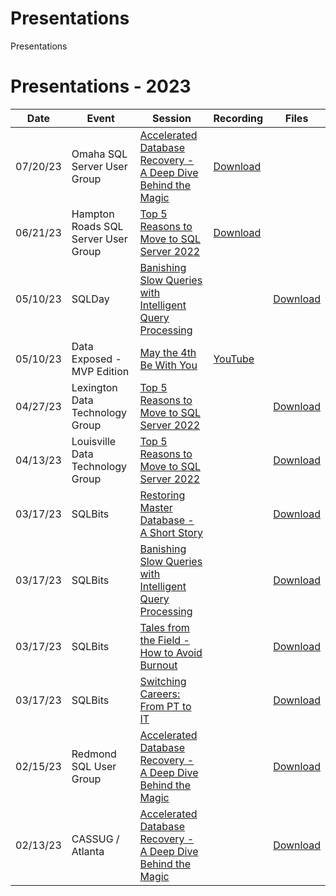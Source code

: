# Presentations
Presentations
# Presentations - 2023
Date | Event | Session | Recording | Files
--- | --- | --- | --- | ---
07/20/23 | Omaha SQL Server User Group | [Accelerated Database Recovery - A Deep Dive Behind the Magic](https://www.meetup.com/omaha-sql-user-group/events/294623858/) | [Download](https://github.com/airtank20/Presentations/tree/master/2023/Omaha%20SQL%20Server%20User%20Group)
06/21/23 | Hampton Roads SQL Server User Group | [Top 5 Reasons to Move to SQL Server 2022](https://www.meetup.com/hampton-roads-sql-server-user-group/events/293323010/) | [Download](https://github.com/airtank20/Presentations/blob/master/2023/Hampton%20Roads%20SSUG/)
05/10/23 | SQLDay | [Banishing Slow Queries with Intelligent Query Processing](https://sqlday.pl/en/agenda-sqlday-2023/) | | [Download](https://github.com/airtank20/Presentations/tree/master/2023/SQLDay/)
05/10/23 | Data Exposed - MVP Edition | [May the 4th Be With You](https://www.youtube.com/watch?v=hXeZ9Q580fs) | [YouTube](https://www.youtube.com/watch?v=hXeZ9Q580fs) | 
04/27/23 | Lexington Data Technology Group | [Top 5 Reasons to Move to SQL Server 2022](https://www.meetup.com/lexington-data-technology-group/events/293025425/) | | [Download](https://github.com/airtank20/Presentations/blob/master/2023/Lexington%20Data%20Technology%20Group/)
04/13/23 | Louisville Data Technology Group | [Top 5 Reasons to Move to SQL Server 2022](https://www.meetup.com/louisville-data-technology-group/events/292671231) | | [Download](https://github.com/airtank20/Presentations/blob/master/2023/Louisville%20Data%20Technology%20Group/)
03/17/23 | SQLBits | [Restoring Master Database - A Short Story](https://events.sqlbits.com/2023/agenda) | | [Download](https://github.com/airtank20/Presentations/tree/master/2023/SQLBits/Restoring%20Master%20Database%20%E2%80%93%20A%20Short%20Story)
03/17/23 | SQLBits | [Banishing Slow Queries with Intelligent Query Processing](https://events.sqlbits.com/2023/agenda) | | [Download](https://github.com/airtank20/Presentations/tree/master/2023/SQLBits/Banishing%20Slow%20Queries%20with%20Intelligent%20Query%20Processing)
03/17/23 | SQLBits | [Tales from the Field - How to Avoid Burnout](https://events.sqlbits.com/2023/agenda) | | [Download](https://github.com/airtank20/Presentations/tree/master/2023/SQLBits/Tales%20from%20the%20Field%20-%20How%20to%20Avoid%20Burnout)
03/17/23 | SQLBits | [Switching Careers: From PT to IT](https://events.sqlbits.com/2023/agenda) | | [Download](https://github.com/airtank20/Presentations/tree/master/2023/SQLBits)
02/15/23 | Redmond SQL User Group | [Accelerated Database Recovery - A Deep Dive Behind the Magic](https://www.meetup.com/redmond-sql-user-group-and-data-professionals-meetup/events/zxjlbtyfcdblb/) |  | [Download](https://github.com/airtank20/Presentations/tree/master/2023/Redmond%20SQL%20Server%20User%20Group)
02/13/23 | CASSUG / Atlanta | [Accelerated Database Recovery - A Deep Dive Behind the Magic](https://www.meetup.com/atlanta-azure-data-user-group/events/290738853/) |  | [Download](https://github.com/airtank20/Presentations/tree/master/2023/CASSUG-Atlanta)